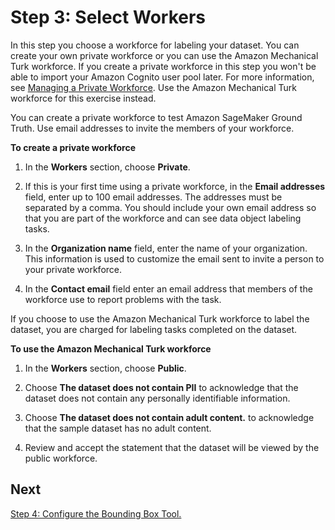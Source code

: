 # Step 3: Select Workers<a name="sms-getting-started-step3"></a>

In this step you choose a workforce for labeling your dataset\. You can create your own private workforce or you can use the Amazon Mechanical Turk workforce\. If you create a private workforce in this step you won't be able to import your Amazon Cognito user pool later\. For more information, see [Managing a Private Workforce](sms-workforce-management-private.md)\. Use the Amazon Mechanical Turk workforce for this exercise instead\.

You can create a private workforce to test Amazon SageMaker Ground Truth\. Use email addresses to invite the members of your workforce\.

**To create a private workforce**

1. In the **Workers** section, choose **Private**\.

1. If this is your first time using a private workforce, in the **Email addresses** field, enter up to 100 email addresses\. The addresses must be separated by a comma\. You should include your own email address so that you are part of the workforce and can see data object labeling tasks\.

1. In the **Organization name** field, enter the name of your organization\. This information is used to customize the email sent to invite a person to your private workforce\.

1. In the **Contact email** field enter an email address that members of the workforce use to report problems with the task\.

If you choose to use the Amazon Mechanical Turk workforce to label the dataset, you are charged for labeling tasks completed on the dataset\.

**To use the Amazon Mechanical Turk workforce**

1. In the **Workers** section, choose **Public**\.

1. Choose **The dataset does not contain PII** to acknowledge that the dataset does not contain any personally identifiable information\.

1. Choose **The dataset does not contain adult content\.** to acknowledge that the sample dataset has no adult content\.

1. Review and accept the statement that the dataset will be viewed by the public workforce\.

## Next<a name="step3-next"></a>

[Step 4: Configure the Bounding Box Tool\.](sms-getting-started-step4.md)